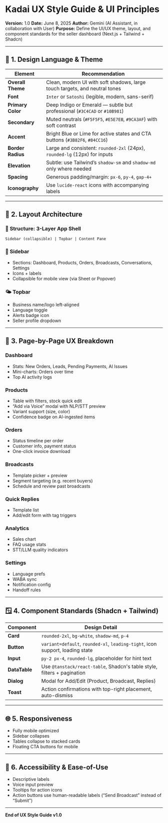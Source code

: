 # Kadai UX Style Guide & UI Principles

**Version:** 1.0
**Date:** June 8, 2025
**Author:** Gemini (AI Assistant, in collaboration with User)
**Purpose:** Define the UI/UX theme, layout, and component standards for the seller dashboard (Next.js + Tailwind + Shadcn)

---

## 🎨 1. Design Language & Theme

| Element           | Recommendation                                                               |
| ----------------- | ---------------------------------------------------------------------------- |
| **Overall Theme** | Clean, modern UI with soft shadows, large touch targets, and neutral tones   |
| **Font**          | `Inter` or `Satoshi` (legible, modern, sans-serif)                           |
| **Primary Color** | Deep Indigo or Emerald — subtle but professional (`#3C4CAD` or `#10B981`)    |
| **Secondary**     | Muted neutrals (`#F5F5F5`, `#E5E7EB`, `#9CA3AF`) with soft contrast          |
| **Accent**        | Bright Blue or Lime for active states and CTA buttons (`#3B82F6`, `#84CC16`) |
| **Border Radius** | Large and consistent: `rounded-2xl` (24px), `rounded-lg` (12px) for inputs   |
| **Elevation**     | Subtle: use Tailwind’s `shadow-sm` and `shadow-md` only where needed         |
| **Spacing**       | Generous padding/margin: `px-6`, `py-4`, `gap-4+`                            |
| **Iconography**   | Use `lucide-react` icons with accompanying labels                            |

---

## 🧭 2. Layout Architecture

### 📐 Structure: 3-Layer App Shell

```
Sidebar (collapsible) | Topbar | Content Pane
```

### 🌟 Sidebar

- Sections: Dashboard, Products, Orders, Broadcasts, Conversations, Settings
- Icons + labels
- Collapsible for mobile view (via Sheet or Popover)

### 🌤️ Topbar

- Business name/logo left-aligned
- Language toggle
- Alerts badge icon
- Seller profile dropdown

---

## 📄 3. Page-by-Page UX Breakdown

### Dashboard

- Stats: New Orders, Leads, Pending Payments, AI Issues
- Mini-charts: Orders over time
- Top AI activity logs

### Products

- Table with filters, stock quick edit
- “Add via Voice” modal with NLP/STT preview
- Variant support (size, color)
- Confidence badge on AI-ingested items

### Orders

- Status timeline per order
- Customer info, payment status
- One-click invoice download

### Broadcasts

- Template picker + preview
- Segment targeting (e.g. recent buyers)
- Schedule and review past broadcasts

### Quick Replies

- Template list
- Add/edit form with tag triggers

### Analytics

- Sales chart
- FAQ usage stats
- STT/LLM quality indicators

### Settings

- Language prefs
- WABA sync
- Notification config
- Handoff rules

---

## 🪟 4. Component Standards (Shadcn + Tailwind)

| Component     | Design Detail                                                                 |
| ------------- | ----------------------------------------------------------------------------- |
| **Card**      | `rounded-2xl`, `bg-white`, `shadow-md`, `p-4`                                 |
| **Button**    | `variant=default`, `rounded-xl`, `leading-tight`, icon support, loading state |
| **Input**     | `py-2 px-4`, `rounded-lg`, placeholder for hint text                          |
| **DataTable** | Use `@tanstack/react-table`, Shadcn's table style, filters + pagination       |
| **Dialog**    | Modal for Add/Edit (Product, Broadcast, Replies)                              |
| **Toast**     | Action confirmations with top-right placement, auto-dismiss                   |

---

## 🌐 5. Responsiveness

- Fully mobile optimized
- Sidebar collapses
- Tables collapse to stacked cards
- Floating CTA buttons for mobile

---

## 🧠 6. Accessibility & Ease-of-Use

- Descriptive labels
- Voice input preview
- Tooltips for action icons
- Action buttons use human-readable labels (“Send Broadcast” instead of “Submit”)

---

**End of UX Style Guide v1.0**
